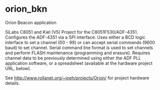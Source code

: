 # orion_bkn
Orion Beacon application

SiLabs C8051 and Kiel (V5) Project for the C8051F530/ADF-4351. Configures the ADF-4351 via a SPI interface.  Uses either a BCD logic interface to set a channel (00 - 99) or can accept serial commands (9600 baud) to set channel.  Serial command line format is used to set channels and perform FLASH maintenance (programming and erasure).  Requires channel data to be previously determined using either the ADF PLL application software, or a spreadsheet (available at the hardware project URL, below).

See http://www.rollanet.org/~joeh/projects/Orion/ for project hardware details.

